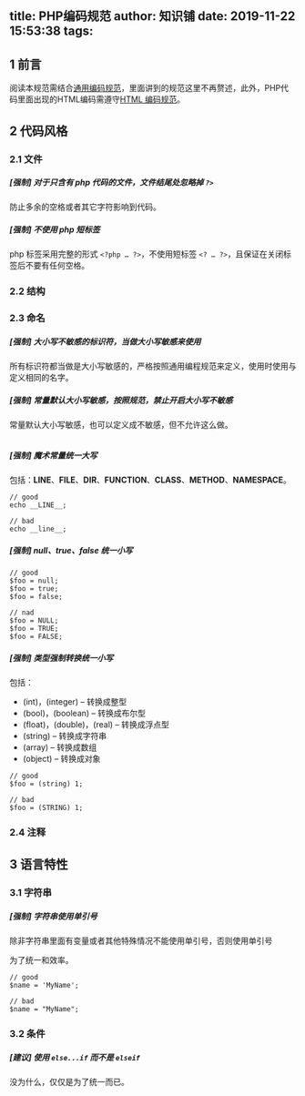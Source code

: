 title: PHP编码规范
author: 知识铺
date: 2019-11-22 15:53:38
tags:
---
## 1 前言

阅读本规范需结合[通用编码规范](https://blog.zshipu.com/tlg/2019/11/22/%E9%80%9A%E7%94%A8%E7%BC%96%E7%A0%81%E8%A7%84%E8%8C%83/)，里面讲到的规范这里不再赘述，此外，PHP代码里面出现的HTML编码需遵守[HTML 编码规范](https://blog.zshipu.com/tlg/2019/11/22/HTML%E7%BC%96%E7%A0%81%E8%A7%84%E8%8C%833/)。

## 2 代码风格

### 2.1 文件

##### [强制] 对于只含有 php 代码的文件，文件结尾处忽略掉 `?>`

防止多余的空格或者其它字符影响到代码。

##### [强制] 不使用 php 短标签

php 标签采用完整的形式 `<?php … ?>`，不使用短标签 `<? … ?>`，且保证在关闭标签后不要有任何空格。

### 2.2 结构

### 2.3 命名

##### [强制] 大小写不敏感的标识符，当做大小写敏感来使用

所有标识符都当做是大小写敏感的，严格按照通用编程规范来定义，使用时使用与定义相同的名字。

##### [强制] 常量默认大小写敏感，按照规范，禁止开启大小写不敏感

常量默认大小写敏感，也可以定义成不敏感，但不允许这么做。

```
```

##### [强制] 魔术常量统一大写

包括：__LINE__、__FILE__、__DIR__、__FUNCTION__、__CLASS__、__METHOD__、__NAMESPACE__。

```
// good
echo __LINE__;

// bad
echo __line__;
```

##### [强制] null、true、false 统一小写

```
// good
$foo = null;
$foo = true;
$foo = false;

// nad
$foo = NULL;
$foo = TRUE;
$foo = FALSE;
```

##### [强制] 类型强制转换统一小写

包括：

* (int)，(integer) – 转换成整型
* (bool)，(boolean) – 转换成布尔型
* (float)，(double)，(real) – 转换成浮点型
* (string) – 转换成字符串
* (array) – 转换成数组
* (object) – 转换成对象

```
// good
$foo = (string) 1;

// bad 
$foo = (STRING) 1;
```

### 2.4 注释

## 3 语言特性

### 3.1 字符串

##### [强制] 字符串使用单引号

除非字符串里面有变量或者其他特殊情况不能使用单引号，否则使用单引号

为了统一和效率。

```
// good
$name = 'MyName';

// bad
$name = "MyName";
```

### 3.2 条件

##### [建议] 使用 `else...if` 而不是 `elseif`

没为什么，仅仅是为了统一而已。


